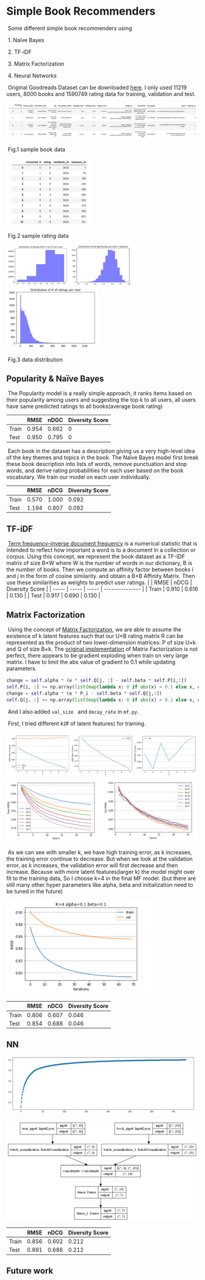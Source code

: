 # Simple Book Recommenders

​	Some different simple book recommenders using 

​	1. Naïve Bayes 

​	2. TF-iDF 

​	3. Matrix Factorization

​	4. Neural Networks

​	Original Goodreads Dataset can be downloaded [here](https://sites.google.com/eng.ucsd.edu/ucsdbookgraph/home?authuser=0). I only used 11219 users, 8000 books and 1590749 rating data for training, validation and test.

<img src=".\pictures\7.png" alt="7" style="zoom:80%;" />

​																		  Fig.1 sample book data

<img src=".\pictures\8.png" alt="8" style="zoom: 45%;" />

​																		  Fig.2 sample rating data

<img src=".\pictures\9.png" style="zoom: 33%;" />

<img src=".\pictures\10.png" style="zoom: 45%;" />

​																		  Fig.3 data distribution





##  Popularity & Naïve Bayes

​	The Popularity model is a really simple approach, it ranks items based on their popularity among users and suggesting the top k to all users, all users have same predicted ratings to all books(average book rating)

|       | RMSE  | nDGC  | Diversity Score |
| :---- | ----- | ----- | --------------- |
| Train | 0.954 | 0.662 | 0               |
| Test  | 0.950 | 0.795 | 0               |

​	Each book in the dataset has a description giving us a very high-level idea of the key themes and topics in the book. The Naïve Bayes model first break these book description into lists of words, remove punctuation and stop words, and derive rating probabilities for each user based on the book vocabulary. We train our model on each user individually.

|       | RMSE  | nDCG  | Diversity Score |
| ----- | ----- | ----- | --------------- |
| Train | 0.570 | 1.000 | 0.092           |
| Test  | 1.194 | 0.807 | 0.092           |



## TF-iDF

​	[Term frequency–inverse document frequency](https://en.wikipedia.org/wiki/Tf%E2%80%93idf) is a numerical statistic that is intended to reflect how important a word is to a document in a collection or corpus. Using this concept, we represent the book dataset as a TF-IDF matrix of size B×W where W is the number of words in our dictionary, B is the number of books. Then we compute an affinity factor between books i and j in the form of cosine similarity. and obtain a B×B Affinity Matrix. Then use these similarities as weights to predict user ratings.
|       | RMSE  | nDCG  | Diversity Score |
| ----- | ----- | ----- | --------------- |
| Train | 0.910 | 0.616 | 0.130           |
| Test  | 0.917 | 0.690 | 0.130           |



## Matrix Factorization

​	Using the concept of [Matrix Factorization](http://albertauyeung.com/2017/04/23/python-matrix-factorization.html), we are able to assume the existence of k latent features such that our U×B rating matrix R can be represented as the product of two lower-dimension matrices: P of size U×k and Q of size B×k. The [original implementation](http://albertauyeung.com/2017/04/23/python-matrix-factorization.html) of Matrix Factorization is not perfect, there appears to be gradient exploding when train on very large matrix. I have to limit the abs value of gradient to 0.1 while updating parameters.

```Python
change = self.alpha * (e * self.Q[j, :] - self.beta * self.P[i,:])
self.P[i, :] += np.array(list(map(lambda x: 0 if abs(x) > 0.1 else x, change)))
change = self.alpha * (e * P_i - self.beta * self.Q[j,:])
self.Q[j, :] += np.array(list(map(lambda x: 0 if abs(x) > 0.1 else x, change)))
```

​	And I also added `val_size ` and `decay_rate` in `mf.py`.

​	First, I tried different k(# of latent features) for training.

<img src=".\pictures\11.png" alt="11" style="zoom:80%;" /> 

<img src=".\pictures\12.png" alt="12" style="zoom: 67%;" />

​	As we can see with smaller k, we have high training error, as k increases, the training error continue to decrease. But when we look at the validation error, as k increases, the validation error will first decrease and then increase. Because with more latent features(larger k) the model might over fit to the training data, So I choose k=4 in the final MF model. (but there are still many other hyper parameters like alpha, beta and  initialization need to be tuned in the future)

<img src=".\pictures\6.png" alt="6" style="zoom: 70%;" />



|       | RMSE  | nDCG  | Diversity Score |
| ----- | ----- | ----- | --------------- |
| Train | 0.806 | 0.607 | 0.046           |
| Test  | 0.854 | 0.688 | 0.046           |



## NN

![13](.\pictures\13.png)



<img src=".\pictures\14.png" alt="14" style="zoom: 50%;" />

|       | RMSE  | nDCG  | Diversity Score |
| ----- | ----- | ----- | --------------- |
| Train | 0.856 | 0.602 | 0.212           |
| Test  | 0.891 | 0.686 | 0.212           |



## Future work




